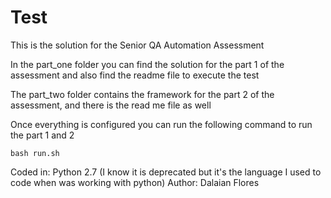 # Test

This is the solution for the Senior QA Automation Assessment

In the part_one folder you can find the solution for the part 1 of the assessment
and also find the readme file to execute the test

The part_two folder contains the framework for the part 2 of the assessment, and there is the read me file as well 

Once everything is configured you can run the following command to run the part 1 and 2
```
bash run.sh 
```


Coded in: Python 2.7 (I know it is deprecated but it's the language I used to code when was working with python)
Author: Dalaian Flores 

